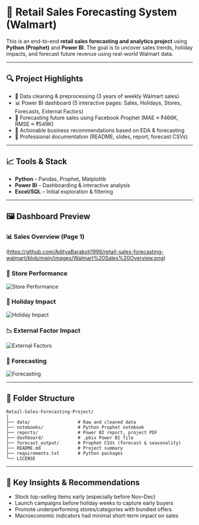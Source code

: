 
# 🛒 Retail Sales Forecasting System (Walmart)

This is an end-to-end **retail sales forecasting and analytics project** using **Python (Prophet)** and **Power BI**. The goal is to uncover sales trends, holiday impacts, and forecast future revenue using real-world Walmart data.

---

## 🔍 Project Highlights

- 🧹 Data cleaning & preprocessing (3 years of weekly Walmart sales)
- 📊 Power BI dashboard (5 interactive pages: Sales, Holidays, Stores, Forecasts, External Factors)
- 🔮 Forecasting future sales using Facebook Prophet (MAE ≈ ₹466K, RMSE ≈ ₹549K)
- 🎯 Actionable business recommendations based on EDA & forecasting
- 📁 Professional documentation (README, slides, report, forecast CSVs)

---

## 📈 Tools & Stack

- **Python** – Pandas, Prophet, Matplotlib  
- **Power BI** – Dashboarding & interactive analysis  
- **Excel/SQL** – Initial exploration & filtering

---

## 🖼 Dashboard Preview

### 📊 Sales Overview (Page 1)
(https://github.com/AdityaBarakoti1998/retail-sales-forecasting-walmart/blob/main/images/Walmart%20Sales%20Overview.png)


### 🏬 Store Performance
![Store Performance](images/store_performance.png)

### 📅 Holiday Impact
![Holiday Impact](images/holiday_impact.png)

### 📉 External Factor Impact
![External Factors](images/external_factors.png)

### 🔮 Forecasting
![Forecasting](images/forecasting.png)

---

## 📂 Folder Structure

```
Retail-Sales-Forecasting-Project/
│
├── data/                  # Raw and cleaned data
├── notebooks/             # Python Prophet notebook
├── reports/               # Power BI report, project PDF
├── dashboard/             # .pbix Power BI file
├── forecast_output/       # Prophet CSVs (forecast & seasonality)
├── README.md              # Project summary
├── requirements.txt       # Python packages
└── LICENSE
```

---

## 🚀 Key Insights & Recommendations

- Stock top-selling items early (especially before Nov–Dec)
- Launch campaigns before holiday weeks to capture early buyers
- Promote underperforming stores/categories with bundled offers
- Macroeconomic indicators had minimal short-term impact on sales


